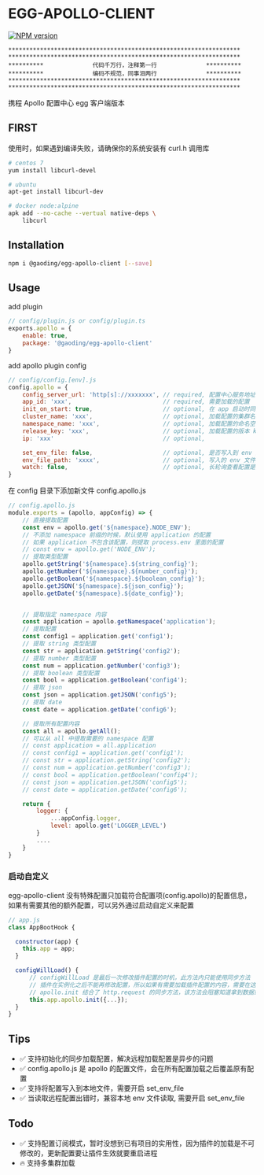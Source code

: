 # EGG-APOLLO-CLIENT
[![NPM version][npm-image]][npm-url]

[npm-image]: https://img.shields.io/npm/v/@gaoding/egg-apollo-client.svg?style=flat-square
[npm-url]: https://npmjs.org/package/@gaoding/egg-apollo-client

    ******************************************************************
    ******************************************************************
    **********              代码千万行，注释第一行              **********
    **********              编码不规范，同事泪两行              **********
    ******************************************************************
    ******************************************************************

携程 Apollo 配置中心 egg 客户端版本

## FIRST
使用时，如果遇到编译失败，请确保你的系统安装有 curl.h 调用库
```bash
# centos 7
yum install libcurl-devel

# ubuntu
apt-get install libcurl-dev

# docker node:alpine
apk add --no-cache --vertual native-deps \
    libcurl
```

## Installation
```bash
npm i @gaoding/egg-apollo-client [--save]
```

## Usage
add plugin
```js
// config/plugin.js or config/plugin.ts
exports.apollo = {
    enable: true,
    package: '@gaoding/egg-apollo-client'
}
```

add apollo plugin config
```js
// config/config.[env].js
config.apollo = {
    config_server_url: 'http[s]://xxxxxxx', // required, 配置中心服务地址
    app_id: 'xxx',                          // required, 需要加载的配置
    init_on_start: true,                    // optional, 在 app 启动时同时加载配置，加载的配置会在插件加载前被加载
    cluster_name: 'xxx',                    // optional, 加载配置的集群名称, default: 'default'
    namespace_name: 'xxx',                  // optional, 加载配置的命名空间, default: 'application'
    release_key: 'xxx',                     // optional, 加载配置的版本 key, default: ''
    ip: 'xxx'                               // optional,

    set_env_file: false,                    // optional, 是否写入到 env 文件, default: false
    env_file_path: 'xxxx',                  // optional, 写入的 env 文件路径, default: ${app.baseDir}/.env.apollo
    watch: false,                           // optional, 长轮询查看配置是否更新, default: false
}
```

在 config 目录下添加新文件 config.apollo.js
```js
// config.apollo.js
module.exports = (apollo, appConfig) => {
    // 直接提取配置
    const env = apollo.get('${namespace}.NODE_ENV');
    // 不添加 namespace 前缀的时候，默认使用 application 的配置
    // 如果 application 不包含该配置，则提取 process.env 里面的配置
    // const env = apollo.get('NODE_ENV');
    // 提取类型配置
    apollo.getString('${namespace}.${string_config}');
    apollo.getNumber('${namespace}.${number_config}');
    apollo.getBoolean('${namespace}.${boolean_config}');
    apollo.getJSON('${namespace}.${json_config}');
    apollo.getDate('${namespace}.${date_config}');


    // 提取指定 namespace 内容
    const application = apollo.getNamespace('application');
    // 提取配置
    const config1 = application.get('config1');
    // 提取 string 类型配置
    const str = application.getString('config2');
    // 提取 number 类型配置
    const num = application.getNumber('config3');
    // 提取 boolean 类型配置
    const bool = application.getBoolean('config4');
    // 提取 json
    const json = application.getJSON('config5');
    // 提取 date
    const date = application.getDate('config6');

    // 提取所有配置内容
    const all = apollo.getAll();
    // 可以从 all 中提取需要的 namespace 配置
    // const application = all.application
    // const config1 = application.get('config1');
    // const str = application.getString('config2');
    // const num = application.getNumber('config3');
    // const bool = application.getBoolean('config4');
    // const json = application.getJSON('config5');
    // const date = application.getDate('config6');

    return {
        logger: {
            ...appConfig.logger,
            level: apollo.get('LOGGER_LEVEL')
        }
        ....
    }
}
```

### 启动自定义
egg-apollo-client 没有特殊配置只加载符合配置项(config.apollo)的配置信息，如果有需要其他的额外配置，可以另外通过启动自定义来配置
```js
// app.js
class AppBootHook {

  constructor(app) {
    this.app = app;
  }

  configWillLoad() {
      // configWillLoad 是最后一次修改插件配置的时机，此方法内只能使用同步方法
      // 插件在实例化之后不能再修改配置，所以如果有需要加载插件配置的内容，需要在这里加载
      // apollo.init 结合了 http.request 的同步方法，该方法会阻塞知道拿到数据或请求超时，可以使用该方法在这里加载配置
      this.app.apollo.init({...});
  }
}
```

## Tips
- ✅ 支持初始化的同步加载配置，解决远程加载配置是异步的问题
- ✅ config.apollo.js 是 apollo 的配置文件，会在所有配置加载之后覆盖原有配置
- ✅ 支持将配置写入到本地文件，需要开启 set_env_file
- ✅ 当读取远程配置出错时，兼容本地 env 文件读取, 需要开启 set_env_file

## Todo
- ✅ 支持配置订阅模式，暂时没想到已有项目的实用性，因为插件的加载是不可修改的，更新配置要让插件生效就要重启进程
- 🔥 支持多集群加载
